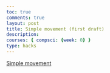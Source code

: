 ```yaml
---
toc: true
comments: true
layout: post
title: Simple movement (first draft)
description: 
courses: { compsci: {week: 0} }
type: hacks
---
```


[Simple movement](https://qdbordtoshred.github.io/qwerty/do)
